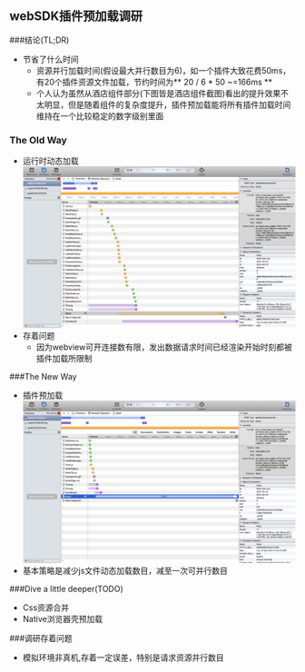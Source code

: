 ## webSDK插件预加载调研

###结论(TL;DR)
- 节省了什么时间
	- 资源并行加载时间(假设最大并行数目为6)，如一个插件大致花费50ms，有20个插件资源文件加载，节约时间为** 20 / 6 * 50 ~=166ms **
	- 个人认为虽然从酒店组件部分(下图皆是酒店组件截图)看出的提升效果不太明显，但是随着组件的复杂度提升，插件预加载能将所有插件加载时间维持在一个比较稳定的数字级别里面
	
### The Old Way
- 运行时动态加载
![old](iphone_old.png)
- 存着问题
	- 因为webview可开连接数有限，发出数据请求时间已经渲染开始时刻都被插件加载所限制
		 	
###The New Way
- 插件预加载
![new](iphone_new2.png)
- 基本策略是减少js文件动态加载数目，减至一次可并行数目

###Dive a little deeper(TODO)
- Css资源合并
- Native浏览器壳预加载

###调研存着问题
- 模拟环境非真机,存着一定误差，特别是请求资源并行数目